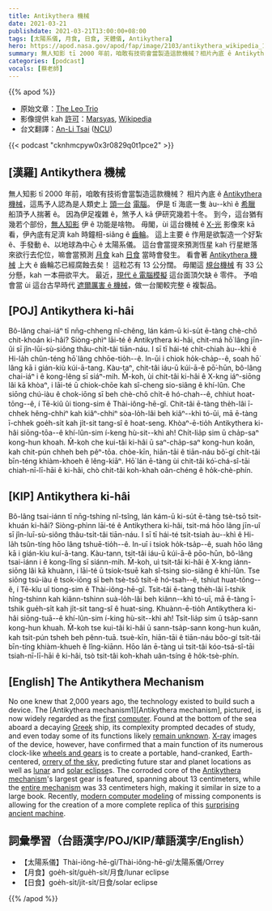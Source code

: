 ```yaml
---
title: Antikythera 機械
date: 2021-03-21
publishdate: 2021-03-21T13:00:00+08:00
tags: [太陽系儀, 月食, 日食, 天體儀, Antikythera]
hero: https://apod.nasa.gov/apod/fap/image/2103/antikythera_wikipedia_1036.jpg
summary: 無人知影 tī 2000 年前，咱敢有技術會當製造這款機械？相片內底 ê Antikythera 機械，這馬予人認為是人類史上第一台電腦。伊 tī 海底一隻 àu--khi ê 希臘船頂揣著。
categories: [podcast]
vocals: [蔡老師]
---
```


{{% apod %}}

- 原始文章：[The Leo Trio](https://apod.nasa.gov/apod/ap210321.html)
- 影像提供 kah [許可][License]：[Marsyas][Marsyas], [Wikipedia][Wikipedia]
- 台文翻譯：[An-Li Tsai](mailto:thianbun.taigi@gmail.com) ([NCU](https://www.astro.ncu.edu.tw))

{{< podcast "cknhmcpyw0x3r0829q0t1pce2" >}}

## [漢羅] Antikythera 機械

無人知影 tī 2000 年前，咱敢有技術會當製造這款機械？
相片內底 ê [Antikythera 機械][Antikythera mechanism1]，這馬予人認為是人類史上 [頭一台][first] [電腦][computer]。
伊是 tī 海底一隻 àu--khì ê [希臘][Greek] 船頂予人揣著 ê。
因為伊足複雜 ê，煞予人 kā 伊研究幾若十冬。
到今，這台猶有幾若个部份，[無人知影][remain unknown] 伊 ê 功能是啥物。
毋閣，ùi 這台機械 ê [X-光][X-ray] 影像來 kā 看，伊內底有足濟 kah 時鐘相-siâng ê [齒輪][wheels and gears]。
這上主要 ê 作用是欲製造一个好紮 ê、手發動 ê、以地球為中心 ê 太陽系儀。
這台會當提來預測恆星 kah 行星紲落來欲行去佗位，嘛會當預測 [月食][lunar] kah [日食][solar eclipse] 當時會發生。
看會著 [Antikythera 機械][Antikythera mechanism2] 上大 ê 齒輪芯已經腐蝕去矣！
這粒芯有 13 公分闊。
毋閣這 [規台機械][entire mechanism] 有 33 公分懸，kah 一本冊欲平大。
最近，[現代 ê 電腦模擬][modern computer modeling] 這台面頂欠缺 ê 零件。
予咱會當 ùi 這台古早時代 [遮爾厲害 ê 機械][surprising ancient machine]，做一台閣較完整 ê 複製品。

## [POJ] Antikythera ki-hâi

Bô-lâng chai-iáⁿ tī nn̄g-chheng nî-chêng, lán kám-ū ki-su̍t ē-tàng chè-chō chit-khoán ki-hâi?
Siòng-phìⁿ lāi-té ê Antikythera ki-hâi, chit-má hō͘ lâng jīn-ûi sī jîn-lūi-sù-siông thâu-chi̍t-tâi tiān-náu.
I sī tī hái-té chi̍t-chiah àu--khì ê Hi-la̍h chûn-téng hō͘ lâng chhōe-tio̍h--ê.
In-ūi i chiok ho̍k-cha̍p--ê, soah hō͘ lâng kā i gián-kiù kúi-ā-tang.
Kàu-taⁿ, chit-tâi iáu-ū kúi-ā-ê pō͘-hūn, bô-lâng chai-iáⁿ i ê kong-lêng sī siáⁿ-mih.
M̄-koh, ùi chit-tâi ki-hâi ê X-kng iáⁿ-siōng lâi kā khòaⁿ, i lāi-té ū chiok-chōe kah sî-cheng sio-siâng ê khí-lûn.
Che siōng chú-iàu ê chok-iōng sī beh chè-chō chi̍t-ê hó-chah--ê, chhiut hoat-tōng--ê, í Tē-kiû ûi tiong-sim ê Thài-iông-hē-gî.
Chit-tâi ē-tàng the̍h-lâi ī-chhek hêng-chhiⁿ kah kiâⁿ-chhiⁿ sòa-lo̍h-lâi beh kiâⁿ--khì tó-ūi, mā ē-tàng ī-chhek goe̍h-si̍t kah ji̍t-sit tang-sî ê hoat-seng.
Khòaⁿ-ē-tio̍h Antikythera ki-hâi siōng-tōa--ê khí-lûn-sim í-keng hù-sit--khì ah!
Chi̍t-lia̍p sim ū cha̍p-saⁿ kong-hun khoah.
M̄-koh che kui-tâi ki-hâi ū saⁿ-cha̍p-saⁿ kong-hun koân, kah chit-pún chheh beh pêⁿ-tōa.
chòe-kīn, hiān-tāi ê tiān-náu bô͘-gí chi̍t-tâi bīn-téng khiàm-khoeh ê lêng-kiāⁿ.
Hō͘ lán ē-tàng ùi chit-tâi kó͘-chá-sî-tāi chiah-nī-lī-hāi ê ki-hâi, chò chit-tâi koh-khah oân-chéng ê ho̍k-chè-phín.

## [KIP] Antikythera ki-hâi

Bô-lâng tsai-iánn tī nn̄g-tshing nî-tsîng, lán kám-ū ki-su̍t ē-tàng tsè-tsō tsit-khuán ki-hâi?
Siòng-phìnn lāi-té ê Antikythera ki-hâi, tsit-má hōo lâng jīn-uî sī jîn-luī-sù-siông thâu-tsi̍t-tâi tiān-náu.
I sī tī hái-té tsi̍t-tsiah àu--khì ê Hi-la̍h tsûn-tíng hōo lâng tshuē-tio̍h--ê.
In-uī i tsiok ho̍k-tsa̍p--ê, suah hōo lâng kā i gián-kìu kuí-ā-tang.
Kàu-tann, tsit-tâi iáu-ū kúi-ā-ê pōo-hūn, bô-lâng tsai-iánn i ê kong-lîng sī siánn-mih.
M̄-koh, uì tsit-tâi ki-hâi ê X-kng iánn-siōng lâi kā khuànn, i lāi-té ū tsiok-tsuē kah sî-tsing sio-siâng ê khí-lûn.
Tse siōng tsú-iàu ê tsok-iōng sī beh tsè-tsō tsi̍t-ê hó-tsah--ê, tshiut huat-tōng--ê, í Tē-kîu uî tiong-sim ê Thài-iông-hē-gî.
Tsit-tâi ē-tàng the̍h-lâi ī-tshik hîng-tshinn kah kiânn-tshinn suà-lo̍h-lâi beh kiânn--khì tó-uī, mā ē-tàng ī-tshik gue̍h-si̍t kah ji̍t-sit tang-sî ê huat-sing.
Khuànn-ē-tio̍h Antikythera ki-hâi siōng-tuā--ê khí-lûn-sim í-king hù-sit--khì ah!
Tsi̍t-lia̍p sim ū tsa̍p-sann kong-hun khuah.
M̄-koh tse kui-tâi ki-hâi ū sann-tsa̍p-sann kong-hun kuân, kah tsit-pún tsheh beh pênn-tuā.
tsuè-kīn, hiān-tāi ê tiān-náu bôo-gí tsi̍t-tâi bīn-tíng khiàm-khueh ê lîng-kiānn.
Hōo lán ē-tàng uì tsit-tâi kóo-tsá-sî-tāi tsiah-nī-lī-hāi ê ki-hâi, tsò tsit-tâi koh-khah uân-tsíng ê ho̍k-tsè-phín.


## [English] The Antikythera Mechanism

No one knew that 2,000 years ago, the technology existed to build such a device. The [Antikythera mechanism1][Antikythera mechanism], pictured, is now widely regarded as the [first][first] [computer][computer]. Found at the bottom of the sea aboard a decaying [Greek][Greek] ship, its complexity prompted decades of study, and even today some of its functions likely [remain unknown][remain unknown]. [X-ray][X-ray] images of the device, however, have confirmed that a main function of its numerous clock-like [wheels and gears][wheels and gears] is to create a portable, hand-cranked, Earth-centered, [orrery of the sky][orrery of the sky], predicting future star and planet locations as well as [lunar][lunar] and [solar eclipse][solar eclipse]s. The corroded core of the [Antikythera mechanism][Antikythera mechanism2]'s largest gear is featured, spanning about 13 centimeters, while the [entire mechanism][entire mechanism] was 33 centimeters high, making it similar in size to a large book. Recently, [modern computer modeling][modern computer modeling] of missing components is allowing for the creation of a more complete replica of this [surprising ancient machine][surprising ancient machine].

## 詞彙學習（台語漢字/POJ/KIP/華語漢字/English）

- 【太陽系儀】Thài-iông-hē-gî/Thài-iông-hē-gî/太陽系儀/Orrey
- 【月食】goe̍h-si̍t/gue̍h-si̍t/月食/lunar eclipse
- 【日食】goe̍h-si̍t/ji̍t-si̍t/日食/solar eclipse


{{% /apod %}}

[License]: https://creativecommons.org/licenses/by-sa/3.0/deed.en
[Marsyas]: https://commons.wikimedia.org/wiki/User:Marsyas
[Wikipedia]: https://commons.wikimedia.org/wiki/File:NAMA_Machine_d%27Anticyth%C3%A8re_1.jpg
[Antikythera mechanism1]: https://en.wikipedia.org/wiki/Antikythera_mechanism
[first]: https://en.wikipedia.org/wiki/Computer#Pre-20th_century
[computer]: https://www.smithsonianmag.com/history/decoding-antikythera-mechanism-first-computer-180953979/
[Greek]: https://en.wikipedia.org/wiki/Greece
[remain unknown]: http://img.gawkerassets.com/img/183lbg3rnl5w2jpg/original.jpg
[X-ray]: https://science.nasa.gov/ems/11_xrays
[wheels and gears]: https://youtu.be/RLPVCJjTNgk
[orrery of the sky]: https://youtu.be/tmNuG15cqNw?t=410
[lunar]: https://apod.nasa.gov/apod/ap190120.html
[solar eclipse]: https://apod.nasa.gov/apod/ap170912.html
[Antikythera mechanism2]: http://www.antikythera-mechanism.gr/
[entire mechanism]: https://youtu.be/UpLcnAIpVRA
[modern computer modeling]: https://www.nature.com/articles/s41598-021-84310-w
[surprising ancient machine]: https://www.bbc.com/news/science-environment-56377567
